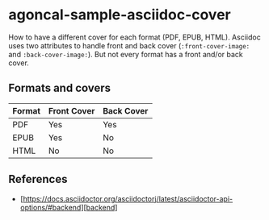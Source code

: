 # agoncal-sample-asciidoc-cover

How to have a different cover for each format (PDF, EPUB, HTML).
Asciidoc uses two attributes to handle front and back cover (`:front-cover-image:` and `:back-cover-image:`).
But not every format has a front and/or back cover.

## Formats and covers

| Format | Front Cover | Back Cover |
| --------------- | --------------- | --------------- |
| PDF | Yes | Yes |
| EPUB | Yes | No |
| HTML | No| No |

## References

* [https://docs.asciidoctor.org/asciidoctorj/latest/asciidoctor-api-options/#backend][backend]
